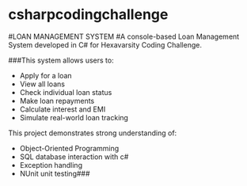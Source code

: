 # csharpcodingchallenge
#LOAN MANAGEMENT SYSTEM
#A console-based Loan Management System developed in C# for Hexavarsity Coding Challenge.

###This system allows users to:
- Apply for a loan
- View all loans
- Check individual loan status
- Make loan repayments
- Calculate interest and EMI
- Simulate real-world loan tracking

This project demonstrates strong understanding of:
- Object-Oriented Programming
- SQL database interaction with c#
- Exception handling
- NUnit unit testing###
